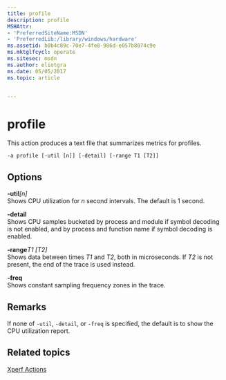 ```yaml
---
title: profile
description: profile
MSHAttr:
- 'PreferredSiteName:MSDN'
- 'PreferredLib:/library/windows/hardware'
ms.assetid: b0b4c89c-70e7-4fe8-986d-e057b8074c9e
ms.mktglfcycl: operate
ms.sitesec: msdn
ms.author: eliotgra
ms.date: 05/05/2017
ms.topic: article


---
```


# profile


This action produces a text file that summarizes metrics for profiles.

```
-a profile [-util [n]] [-detail] [-range T1 [T2]]
```

## Options


<a href="" id="-util-n-"></a>**-util**<em>\[n\]</em>  
Shows CPU utilization for *n* second intervals. The default is 1 second.

<a href="" id="-detail"></a>**-detail**  
Shows CPU samples bucketed by process and module if symbol decoding is not enabled, and by process and function name if symbol decoding is enabled.

<a href="" id="-ranget1--t2-"></a>**-range***T1 \[T2\]*  
Shows data between times *T1* and *T2*, both in microseconds. If *T2* is not present, the end of the trace is used instead.

<a href="" id="-freq"></a>**-freq**  
Shows constant sampling frequency zones in the trace.

## Remarks


If none of `-util`, `-detail`, or `-freq` is specified, the default is to show the CPU utilization report.

## Related topics


[Xperf Actions](xperf-actions.md)

 

 







